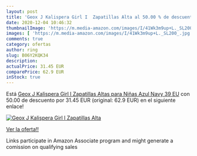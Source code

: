 ```yaml
---
layout: post
title: 'Geox J Kalispera Girl I  Zapatillas Alta al 50.00 % de descuento'
date: 2020-12-04 10:46:32
thumbnailImage: 'https://m.media-amazon.com/images/I/41Wk3m9up+L._SL200_.jpg'
images: [ 'https://m.media-amazon.com/images/I/41Wk3m9up+L._SL200_.jpg' ]
comments: true
category: ofertas
author: ring
slug: B06Y2KQK34
description:
actualPrice: 31.45 EUR
comparePrice: 62.9 EUR
inStock: true
---
```


Está [Geox J Kalispera Girl I  Zapatillas Altas para Niñas  Azul  Navy   39 EU](https://www.amazon.es/dp/B06Y2KQK34/?tag=tolees-21) con 50.00 de descuento por 31.45 EUR (original: 62.9 EUR) en el siguiente enlace!

[![Geox J Kalispera Girl I  Zapatillas Alta](https://m.media-amazon.com/images/I/41Wk3m9up+L._SL200_.jpg)](https://www.amazon.es/dp/B06Y2KQK34/?tag=tolees-21)

[Ver la oferta!!](https://www.amazon.es/dp/B06Y2KQK34/?tag=tolees-21)

Links participate in Amazon Associate program and might generate a comission on qualifying sales


